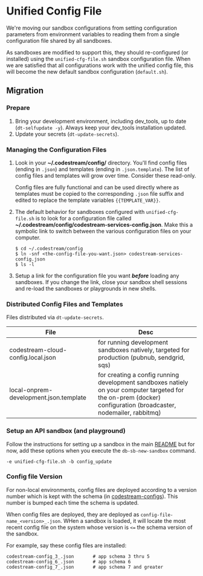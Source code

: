 # Unified Config File

We're moving our sandbox configurations from setting configuration parameters
from environment variables to reading them from a single configuration file
shared by all sandboxes.

As sandboxes are modified to support this, they should re-configured (or
installed) using the `unified-cfg-file.sh` sandbox configuration file. When we
are satisfied that all configurations work with the unified config file, this
will become the new default sandbox configuration (`default.sh`).

## Migration

### Prepare
1. Bring your development environment, including dev_tools, up to date
   (`dt-selfupdate -y`). Always keep your dev_tools installation updated.
1. Update your secrets (`dt-update-secrets`).

### Managing the Configuration Files
1. Look in your **~/.codestream/config/** directory. You'll find config files
   (ending in `.json`) and templates (ending in `.json.template`). The list of
   config files and templates will grow over time. Consider these read-only.

   Config files are fully functional and can be used directly where as templates
   must be copied to the corresponding `.json` file suffix and edited to
   replace the template variables `{{TEMPLATE_VAR}}`.

1. The default behavior for sandboxes configured with `unified-cfg-file.sh` is
   to look for a configuration file called
   **~/.codestream/config/codestream-services-config.json**. Make this a
   symbolic link to switch between the various configuration files on your
   computer.
   ```
   $ cd ~/.codestream/config
   $ ln -snf <the-config-file-you-want.json> codestream-services-config.json
   $ ls -l
   ```
1. Setup a link for the configuration file you want **_before_** loading any
   sandboxes.  If you change the link, close your sandbox shell sessions and
   re-load the sandboxes or playgrounds in new shells.


### Distributed Config Files and Templates

Files distributed via `dt-update-secrets`.

| File | Desc |
| --- | --- |
| codestream-cloud-config.local.json | for running development sandboxes natively, targeted for production (pubnub, sendgrid, sqs) |
| local-onprem-development.json.template | for creating a config running development sandboxes natiely on your computer targeted for the on-prem (docker) configuration (broadcaster, nodemailer, rabbitmq) |


### Setup an API sandbox (and playground)

Follow the instructions for setting up a sandbox in the main [README](README.md)
but for now, add these options when you execute the `db-sb-new-sandbox` command.
```
-e unified-cfg-file.sh -b config_update
```

### Config file Version

For non-local environments, config files are deployed according to a version
number which is kept with the schema (in [codestream-configs](https://github.com/teamcodestream/codestream-configs)). This number is bumped each time the schema is updated.

When config files are deployed, they are deployed as
`config-file-name_<version>_.json`. WHen a sandbox is loaded, it will locate the
most recent config file on the system whose version is `<=` the schema version of
the sandbox.

For example, say these config files are installed:
```
codestream-config_3_.json       # app schema 3 thru 5
codestream-config_6_.json       # app schema 6
codestream-config_7_.json       # app schema 7 and greater
```
